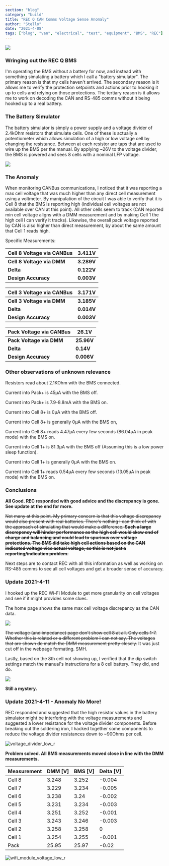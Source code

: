 ```yaml
---
section: "blog"
category: "build"
title: "REC Q CAN Comms Voltage Sense Anomaly"
author: "Stello"
date: "2021-4-08"
tags: ["blog", "van", "electrical", "test", "equipment", "BMS", "REC"]
---
```


![](REC-Q-CAN-Comms-Voltage-Sense-Anomaly.JPG)

### Wringing out the REC Q BMS

I'm operating the BMS without a battery for now, and instead with something simulating a battery which I call a "battery simulator".  The primary reason is that my cells haven't arrived.  The secondary reason is it allows me to verify the protection setpoints and actions prior to hooking it up to cells and relying on those protections.  The tertiary reason is it allows me to work on decoding the CAN and RS-485 comms without it being hooked up to a real battery.



### The Battery Simulator

The battery simulator is simply a power supply and a voltage divider of 2.4kOhm resistors that simulate cells.  One of these is actually a potentiometer which allows simulation of a high or low voltage cell by changing the resistance.  Between at each resistor are taps that are used to wire up the BMS per the manual.  By applying ~26V to the voltage divider, the BMS is powered and sees 8 cells with a nominal LFP voltage.

![](Battery_Simulator.jpg)

### The Anomaly

When monitoring CANBus communications, I noticed that it was reporting a max cell voltage that was much higher than any direct cell measurement using a voltmeter.  By manipulation of the circuit I was able to verify that it is Cell 8 that the BMS is reporting high (individual cell voltages are not available over CAN at this point).  All other cells seem to track (CAN reported min cell voltage aligns with a DMM measurement and by making Cell 1 the high cell I can verify it tracks).  Likewise, the overall pack voltage reported by CAN is also higher than direct measurement, by about the same amount that Cell 1 reads high.

Specific Measurements:

| Cell 8 Voltage via CANBus | 3.411V |
| ------------------------- | ------ |
| **Cell 8 Voltage via DMM**  | **3.289V** |
| **Delta**                 | **0.122V** |
| **Design Accuracy**       | **0.003V** |

| Cell 3 Voltage via CANBus  | 3.171V     |
| -------------------------- | ---------- |
| **Cell 3 Voltage via DMM** | **3.185V** |
| **Delta**                  | **0.014V** |
| **Design Accuracy**        | **0.003V** |

| Pack Voltage via CANBus  | 26.1V      |
| ------------------------ | ---------- |
| **Pack Voltage via DMM** | **25.96V** |
| **Delta**                | **0.14V**  |
| **Design Accuracy**      | **0.006V** |

### Other observations of unknown relevance

Resistors read about 2.1KOhm with the BMS connected.

Current into Pack+ is 45µA with the BMS off.

Current into Pack+ is 7.9-8.8mA with the BMS on.

Current into Cell 8+ is 0µA with the BMS off.

Current into Cell 8+ is generally 0µA with the BMS on, 

Current into Cell 8+ reads 4.47µA every few seconds (86.04µA in peak mode) with the BMS on.

Current into Cell 1+ is 81.3µA with the BMS off (Assuming this is a low power sleep function).

Current into Cell 1+ is generally 0µA with the BMS on.

Current into Cell 1+ reads 0.54µA every few seconds (13.05µA in peak mode) with the BMS on.

### Conclusions

**All Good.  REC responded with good advice and the discrepancy is gone.  See update at the end for more.**

~~Not many at this point.  My primary concern is that this voltage discrepancy would also present with real batteries.  There's nothing I can think of with the approach of simulating that would make a difference.  **Such a large discrepency will hinder performance as the high cell would skew end of charge and balancing and could lead to spurious over voltage protections.  The BMS did take high cell actions based on the CAN indicated voltage vice actual voltage, so this is not just a reporting/indication problem.**~~

Next steps are to contact REC with all this information as well as working on RS-485 comms to see all cell voltages and get a broader sense of accuracy.

### Update 2021-4-11

I hooked up the REC Wi-Fi Module to get more granularity on cell voltages and see if it might provides some clues.  

The home page shows the same max cell voltage discrepancy as the CAN data.

![](wifi_module_home.jpg)

~~The voltage (and impedance) page don't show cell 8 at all.  Only cells 1-7.  Whether this is related or a different problem I can not say.  The voltages that are shown do match the DMM measurement pretty closely.~~  It was just cut off in the webpage formating.  SMH.



Lastly, based on the 8th cell not showing up, I verified that the dip switch settings match the manual's instructions for a 8 cell battery.  They did, and do.

![](dip_settings.JPG)

**Still a mystery.**

### Update 2021-4-11 - Anomaly No More!

REC responded and suggested that the high resistor values in the battery simulator might be interfering with the voltage measurements and suggested a lower resistance for the voltage divider components.  Before breaking out the soldering iron, I hacked together some components to reduce the voltage divider resistances down to ~90Ohms per cell.

![voltage_divider_low_r](voltage_divider_low_r.JPG)

**Problem solved.  All BMS measurements moved close in line with the DMM measurements.**

| Measurement | DMM [V] | BMS [V] | Delta [V] |
| ----------- | ------- | ------- | --------- |
| Cell 8      | 3.248   | 3.252   | -0.004    |
| Cell 7      | 3.229   | 3.234   | -0.005    |
| Cell 6      | 3.238   | 3.24    | -0.002    |
| Cell 5      | 3.231   | 3.234   | -0.003    |
| Cell 4      | 3.251   | 3.252   | -0.001    |
| Cell 3      | 3.243   | 3.246   | -0.003    |
| Cell 2      | 3.258   | 3.258   | 0         |
| Cell 1      | 3.254   | 3.255   | -0.001    |
| Pack        | 25.95   | 25.97   | -0.02     |

![wifi_module_voltage_low_r](wifi_module_voltage_low_r.jpg)